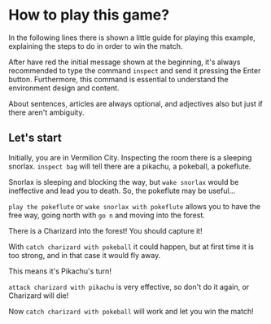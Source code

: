 # How to play this game?

In the following lines there is shown a little guide for playing this example,
explaining the steps to do in order to win the match.

After have red the initial message shown at the beginning, it's always
recommended to type the command `inspect` and send it pressing the Enter button.
Furthermore, this command is essential to understand the environment design and
content.

About sentences, articles are always optional, and adjectives also but just if
there aren't ambiguity.

## Let's start

Initially, you are in Vermilion City. Inspecting the room there is a sleeping
snorlax. `inspect bag` will tell there are a pikachu, a pokeball, a pokeflute.

Snorlax is sleeping and blocking the way, but `wake snorlax` would be
ineffective and lead you to death. So, the pokeflute may be useful...

`play the pokeflute` or `wake snorlax with pokeflute` allows you to have the
free way, going north with `go n` and moving into the forest.

There is a Charizard into the forest! You should capture it!

With `catch charizard with pokeball` it could happen, but at first time it is
too strong, and in that case it would fly away.

This means it's Pikachu's turn!

`attack charizard with pikachu` is very effective, so don't do it again, or
Charizard will die!

Now `catch charizard with pokeball` will work and let you win the match!
